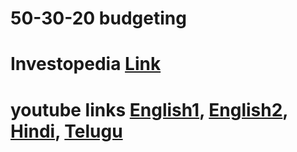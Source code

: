 # 50-30-20 budgeting 

# Investopedia [Link](https://www.investopedia.com/ask/answers/022916/what-502030-budget-rule.asp)

# youtube links [English1](https://www.youtube.com/watch?v=HQzoZfc3GwQ), [English2](https://www.youtube.com/watch?v=sgCc1DhdsUc), [Hindi](https://www.youtube.com/watch?v=C49nSjzg1iw), [Telugu](https://www.youtube.com/watch?v=CMq3JucuMZw)
